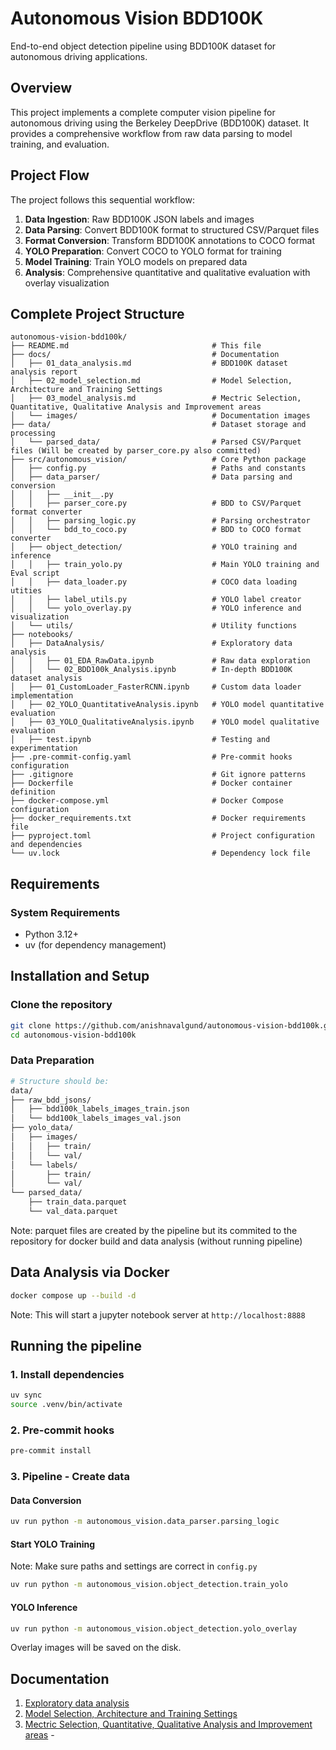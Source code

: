 # Autonomous Vision BDD100K

End-to-end object detection pipeline using BDD100K dataset for autonomous driving applications.

## Overview

This project implements a complete computer vision pipeline for autonomous driving using the Berkeley DeepDrive (BDD100K) dataset. It provides a comprehensive workflow from raw data parsing to model training, and evaluation.

## Project Flow

The project follows this sequential workflow:

1. **Data Ingestion**: Raw BDD100K JSON labels and images
2. **Data Parsing**: Convert BDD100K format to structured CSV/Parquet files
3. **Format Conversion**: Transform BDD100K annotations to COCO format
4. **YOLO Preparation**: Convert COCO to YOLO format for training
5. **Model Training**: Train YOLO models on prepared data
6. **Analysis**: Comprehensive quantitative and qualitative evaluation with overlay visualization

## Complete Project Structure

```
autonomous-vision-bdd100k/
├── README.md                                # This file
├── docs/                                    # Documentation
│   ├── 01_data_analysis.md                  # BDD100K dataset analysis report 
│   ├── 02_model_selection.md                # Model Selection, Architecture and Training Settings
│   ├── 03_model_analysis.md                 # Mectric Selection, Quantitative, Qualitative Analysis and Improvement areas
│   └── images/                              # Documentation images
├── data/                                    # Dataset storage and processing
│   └── parsed_data/                         # Parsed CSV/Parquet files (Will be created by parser_core.py also committed)
├── src/autonomous_vision/                   # Core Python package
│   ├── config.py                            # Paths and constants
│   ├── data_parser/                         # Data parsing and conversion
│   │   ├── __init__.py
│   │   ├── parser_core.py                   # BDD to CSV/Parquet format converter
│   │   ├── parsing_logic.py                 # Parsing orchestrator
│   │   └── bdd_to_coco.py                   # BDD to COCO format converter
│   ├── object_detection/                    # YOLO training and inference
│   │   ├── train_yolo.py                    # Main YOLO training and Eval script
│   │   ├── data_loader.py                   # COCO data loading utities
│   │   ├── label_utils.py                   # YOLO label creator
│   │   └── yolo_overlay.py                  # YOLO inference and visualization
│   └── utils/                               # Utility functions
├── notebooks/                               
│   ├── DataAnalysis/                        # Exploratory data analysis
│   │   ├── 01_EDA_RawData.ipynb             # Raw data exploration
│   │   └── 02_BDD100k_Analysis.ipynb        # In-depth BDD100K dataset analysis
│   ├── 01_CustomLoader_FasterRCNN.ipynb     # Custom data loader implementation
│   ├── 02_YOLO_QuantitativeAnalysis.ipynb   # YOLO model quantitative evaluation
│   ├── 03_YOLO_QualitativeAnalysis.ipynb    # YOLO model qualitative evaluation
│   ├── test.ipynb                           # Testing and experimentation
├── .pre-commit-config.yaml                  # Pre-commit hooks configuration
├── .gitignore                               # Git ignore patterns
├── Dockerfile                               # Docker container definition
├── docker-compose.yml                       # Docker Compose configuration
├── docker_requirements.txt                  # Docker requirements file
├── pyproject.toml                           # Project configuration and dependencies                        
└── uv.lock                                  # Dependency lock file

```

## Requirements

### System Requirements
- Python 3.12+
- uv (for dependency management)

## Installation and Setup

### Clone the repository

```bash
git clone https://github.com/anishnavalgund/autonomous-vision-bdd100k.git
cd autonomous-vision-bdd100k
```

### Data Preparation

```bash
# Structure should be:
data/
├── raw_bdd_jsons/
│   ├── bdd100k_labels_images_train.json
│   └── bdd100k_labels_images_val.json
├── yolo_data/
│   ├── images/
│   │   ├── train/
│   │   └── val/
│   └── labels/
│       ├── train/
│       └── val/
└── parsed_data/
    ├── train_data.parquet
    └── val_data.parquet
```
Note: parquet files are created by the pipeline but its commited to the repository for docker build and data analysis (without running pipeline)

## Data Analysis via Docker

```bash
docker compose up --build -d
```
Note: This will start a jupyter notebook server at `http://localhost:8888`


## Running the pipeline

### 1. Install dependencies

```bash
uv sync
source .venv/bin/activate
```
### 2. Pre-commit hooks 

```bash
pre-commit install
```

### 3. Pipeline - Create data

#### Data Conversion

```bash
uv run python -m autonomous_vision.data_parser.parsing_logic
```

#### Start YOLO Training

Note: Make sure paths and settings are correct in `config.py`

```bash
uv run python -m autonomous_vision.object_detection.train_yolo
```

#### YOLO Inference

```bash
uv run python -m autonomous_vision.object_detection.yolo_overlay
```
Overlay images will be saved on the disk.

## Documentation

1. [Exploratory data analysis](docs/01_data_analysis.md) 
2. [Model Selection, Architecture and Training Settings](docs/02_model_selection.md) 
3. [Mectric Selection, Quantitative, Qualitative Analysis and Improvement areas](docs/03_model_analysis.md) - 


